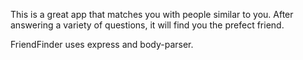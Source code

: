 This is a great app that matches you with people similar to you. After answering a variety of questions, it will find you the prefect friend. 

FriendFinder uses express and body-parser. 
